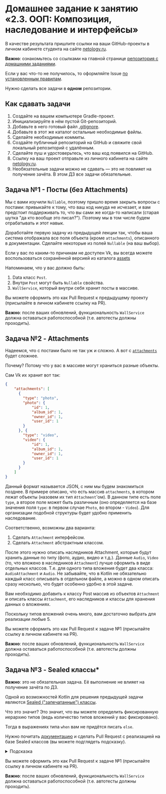 # Домашнее задание к занятию «2.3. ООП: Композиция, наследование и интерфейсы»

В качестве результата пришлите ссылки на ваши GitHub-проекты в личном кабинете студента на сайте [netology.ru](https://netology.ru).

**Важно**: ознакомьтесь со ссылками на главной странице [репозитория с домашними заданиями](../README.md).

Если у вас что-то не получилось, то оформляйте Issue [по установленным правилам](../report-requirements.md).

Нужно сделать все задачи в **одном** репозитории.

## Как сдавать задачи

1. Создайте на вашем компьютере Gradle-проект.
1. Инициализируйте в нём пустой Git-репозиторий.
1. Добавьте в него готовый файл [.gitignore](../.gitignore).
1. Добавьте в этот же каталог остальные необходимые файлы.
1. Сделайте необходимые коммиты.
1. Создайте публичный репозиторий на GitHub и свяжите свой локальный репозиторий с удалённым.
1. Сделайте пуш и удостоверьтесь, что ваш код появился на GitHub.
1. Ссылку на ваш проект отправьте из личного кабинета на сайте [netology.ru](https://netology.ru).
1. Необязательные задачи можно не сдавать — это не повлияет на получение зачёта. В этом ДЗ все задачи обязательные.

## Задача №1 - Посты (без Attachments)

Мы с вами изучили `Nullable`, поэтому пришло время закрыть вопросы с постами: привыкайте к тому, что ваш код никуда не исчезает, и вам предстоит поддерживать то, что вы сами же когда-то написали (старая шутка "да кто вообще это писал?"). Поэтому мы в том числе будем отрабатывать и этот навык.

Доработайте первую задачу из предыдущей лекции так, чтобы ваша система отображала все поля объекта (кроме `attachments`), описанного в документации.
Сделайте некоторые из полей `Nullable` (на ваш выбор).  

Если у вас по каким-то причинам не доступен Vk, вы всегда можете воспользоваться сохранённой версией из каталога [assets](assets)

Напоминаем, что у вас должно быть:
1. Data класс `Post`.
1. Внутри `Post` могут быть `Nullable` свойства.
1. `WallService`, который внутри себя хранит посты в массиве. 

Вы можете оформить это как Pull Request к предыдущему проекту (присылайте в личном кабинете ссылку на PR).

**Важно**: после ваших обновлений, функциональность `WallService` должна оставаться работоспособной (т.е. автотесты должны проходить).

## Задача №2 - Attachments

Надеемся, что с постами было не так уж и сложно. А вот с [`attachments`](assets/attachments.pdf) будет сложнее.

Почему? Потому что у вас в массиве могут храниться разные объекты.

Сам Vk их хранит вот так: 

```json
{
    "attachments": [
      {
        "type": "photo",
        "photo": {
            "id": 1,
            "album_id": 1,
            "owner_id": 1,
            "user_id": 1
        }
      }, {
        "type": "video",
        "video": {
            "id": 1,
            "album_id": 1,
            "owner_id": 1,
            "user_id": 1
        }
      }
    ]
}
```

Данный формат называется JSON, с ним мы будем знакомиться позднее. В примере описано, что есть массив `attachments`, в котором лежат объекты (назовем их тип  `Attachment`'ом). В данном типе есть поле `type`, а второе поле может быть различным (оно определяется на базе значения поля `type`: в первом случае `Photo`, во втором - `Video`). Для организации подобной структуры будет удобно применить наследование.

Соответственно, возможны два варианта:
1. Сделать `Attachment` интерфейсом.
1. Сделать `Attachment` абстрактным классом.

После этого нужно описать наследников Attachment, которые будут хранить данные по типу (фото, аудио, видео и т.д.). Данные `Audio`, `Video` (то, что вложено в наследников `Attachment`) лучше оформить в виде отдельных классов. Т.е. для одного типа вложения будет два класса: `AudioAttachment` и `Audio`. Не забывайте, что в Kotlin не обязательно каждый класс описывать в отдельном файле, а можно в одном описать сразу несколько, что будет особенно удобно в этой задаче.

Вам необходимо добавить к классу Post массив из объектов `Attachment` и описать классы `Attachment`, его наследников и классы для хранения данных о вложениях.

Поскольку типов вложений очень много, вам достаточно выбрать для реализации любые 5.

Вы можете оформить это как Pull Request к задаче №1 (присылайте ссылку в личном кабинете на PR).

**Важно**: после ваших обновлений, функциональность `WallService` должна оставаться работоспособной (т.е. автотесты должны проходить).

## Задача №3 - Sealed классы*

**Важно**: это не обязательная задача. Её выполнение не влияет на получение зачёта по ДЗ.

Одной из возможностей Kotlin для решения предыдущей задачи являются [Sealed ("запечатанные") классы](https://kotlinlang.org/docs/reference/sealed-classes.html).

Что это значит? Это значит, что вы можете определить фиксированную иерархию типов (ведь количество типов вложений у вас фиксировано).

Тогда в выражениях типа `when` вам не придётся писать `else`.

Нужно почитать [документацию](https://kotlinlang.org/docs/reference/sealed-classes.html) и сделать Pull Request с реализацией на базе Sealed классов (вы можете подглядеть подсказку).

<details>
<summary>Подсказка</summary>

Не забывайте, что у всех наследников есть общее поле `type`. Для Sealed классов возможна следующая реализация:
```kotlin
sealed class Attachment(val type: String)

data class VideoAttachment(val video: Video) : Attachment("video")

fun main() {
    val attachment: Attachment = VideoAttachment("stuff")
    println(attachment.type)
}
```
</details>

Вы можете оформить это как Pull Request к задаче №1 (присылайте ссылку в личном кабинете на PR).

**Важно**: после ваших обновлений, функциональность `WallService` должна оставаться работоспособной (т.е. автотесты должны проходить).

